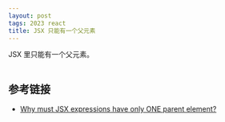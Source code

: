 ```yaml
---
layout: post
tags: 2023 react
title: JSX 只能有一个父元素
---
```


JSX 里只能有一个父元素。

```jsx
```

## 参考链接

- [Why must JSX expressions have only ONE parent element?](https://dillionmegid.com/p/why-jsx-expressions-must-have-one-parent/)
